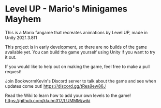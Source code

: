 # Level UP - Mario's Minigames Mayhem
This is a Mario fangame that recreates animations by Level UP, made in Unity 2021.3.8f1

This project is in early development, so there are no builds of the game available yet. You can build the game yourself using Unity if you want to try it out.

If you would like to help out on making the game, feel free to make a pull request!

Join BookwormKevin's Discord server to talk about the game and see when updates come out! https://discord.gg/tRea9ew86J

Read the Wiki to learn how to add your own levels to the game! https://github.com/kkuhn317/LUMMM/wiki